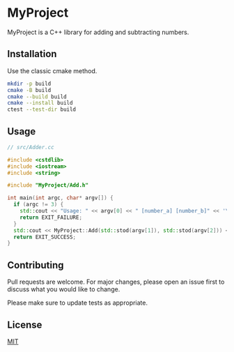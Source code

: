 # MyProject

MyProject is a C++ library for adding and subtracting numbers.

## Installation

Use the classic cmake method.

```bash
mkdir -p build
cmake -B build
cmake --build build
cmake --install build
ctest --test-dir build
```

## Usage

```c++
// src/Adder.cc

#include <cstdlib>
#include <iostream>
#include <string>

#include "MyProject/Add.h"

int main(int argc, char* argv[]) {
  if (argc != 3) {
    std::cout << "Usage: " << argv[0] << " [number_a] [number_b]" << '\n';
    return EXIT_FAILURE;
  }
  std::cout << MyProject::Add(std::stod(argv[1]), std::stod(argv[2])) << '\n';
  return EXIT_SUCCESS;
}
```

## Contributing

Pull requests are welcome. For major changes, please open an issue first to discuss what you would like to change.

Please make sure to update tests as appropriate.

## License

[MIT](LICENSE)
